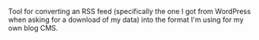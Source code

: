 Tool for converting an RSS feed (specifically the one I got from WordPress when asking for a download of my data) into the format I'm using for my own blog CMS.
